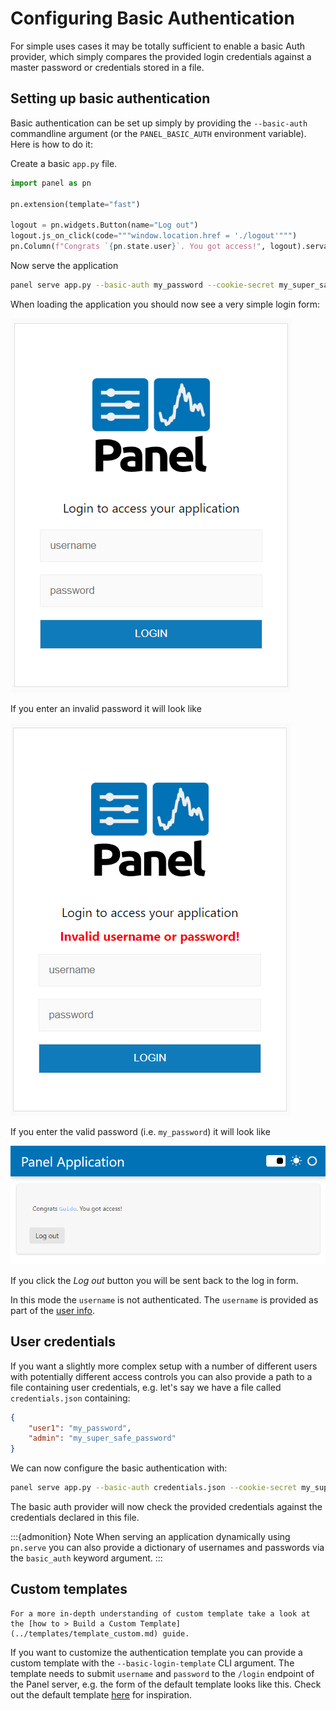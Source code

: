 # Configuring Basic Authentication

For simple uses cases it may be totally sufficient to enable a basic Auth provider, which simply compares the provided login credentials against a master password or credentials stored in a file.

## Setting up basic authentication

Basic authentication can be set up simply by providing the `--basic-auth` commandline argument (or the `PANEL_BASIC_AUTH` environment variable). Here is how to do it:

Create a basic `app.py` file.

```python
import panel as pn

pn.extension(template="fast")

logout = pn.widgets.Button(name="Log out")
logout.js_on_click(code="""window.location.href = './logout'""")
pn.Column(f"Congrats `{pn.state.user}`. You got access!", logout).servable()
```

Now serve the application

```bash
panel serve app.py --basic-auth my_password --cookie-secret my_super_safe_cookie_secret
```

When loading the application you should now see a very simple login form:

![Basic Auth Login Form](../../_static/images/basic_auth.png)

If you enter an invalid password it will look like

![Invalid Basic Auth Login Form](../../_static/images/basic_auth_invalid.png)

If you enter the valid password (i.e. `my_password`) it will look like

![Valid Basic Auth Login Form](../../_static/images/basic_auth_valid.png)

If you click the *Log out* button you will be sent back to the log in form.

In this mode the `username` is not authenticated. The `username` is provided as part of the [user info](user_info.md).

## User credentials

If you want a slightly more complex setup with a number of different users with potentially different access controls you can also provide a path to a file containing user credentials, e.g. let's say we have a file called `credentials.json` containing:

```json
{
    "user1": "my_password",
    "admin": "my_super_safe_password"
}
```

We can now configure the basic authentication with:

```bash
panel serve app.py --basic-auth credentials.json --cookie-secret my_super_safe_cookie_secret
```

The basic auth provider will now check the provided credentials against the credentials declared in this file.

:::{admonition} Note
When serving an application dynamically using `pn.serve` you can also provide a dictionary of usernames and passwords via the `basic_auth` keyword argument.
:::

## Custom templates

```{admonition} Prerequisites
For a more in-depth understanding of custom template take a look at the [how to > Build a Custom Template](../templates/template_custom.md) guide.
```

If you want to customize the authentication template you can provide a custom template with the `--basic-login-template` CLI argument. The template needs to submit `username` and `password` to the `/login` endpoint of the Panel server, e.g. the form of the default template looks like this. Check out the default template [here](https://github.com/holoviz/panel/blob/main/panel/_templates/basic_login.html) for inspiration.
